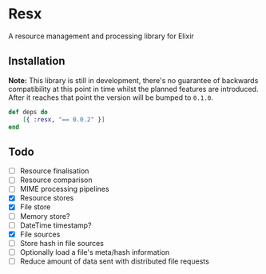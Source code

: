 # Resx
A resource management and processing library for Elixir

Installation
------------

__Note:__ This library is still in development, there's no guarantee of backwards compatibility at this point in time whilst the planned features are introduced. After it reaches that point the version will be bumped to `0.1.0`.

```elixir
def deps do
    [{ :resx, "== 0.0.2" }]
end
```

Todo
----

- [ ] Resource finalisation
- [ ] Resource comparison
- [ ] MIME processing pipelines
- [X] Resource stores
- [X] File store
- [ ] Memory store?
- [ ] DateTime timestamp?
- [X] File sources
- [ ] Store hash in file sources
- [ ] Optionally load a file's meta/hash information
- [ ] Reduce amount of data sent with distributed file requests
